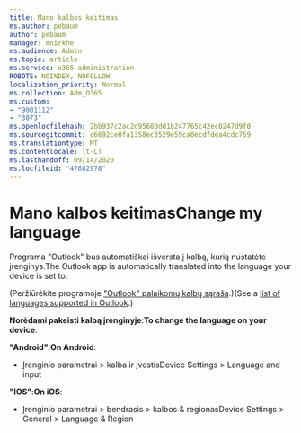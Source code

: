 ```yaml
---
title: Mano kalbos keitimas
ms.author: pebaum
author: pebaum
manager: mnirkhe
ms.audience: Admin
ms.topic: article
ms.service: o365-administration
ROBOTS: NOINDEX, NOFOLLOW
localization_priority: Normal
ms.collection: Adm_O365
ms.custom:
- "9001112"
- "3073"
ms.openlocfilehash: 2bb937c2ac2d95680dd1b247765c42ec0247d9f0
ms.sourcegitcommit: c6692ce0fa1358ec3529e59ca0ecdfdea4cdc759
ms.translationtype: MT
ms.contentlocale: lt-LT
ms.lasthandoff: 09/14/2020
ms.locfileid: "47682978"
---
```

# <a name="change-my-language"></a><span data-ttu-id="302d1-102">Mano kalbos keitimas</span><span class="sxs-lookup"><span data-stu-id="302d1-102">Change my language</span></span>

<span data-ttu-id="302d1-103">Programa "Outlook" bus automatiškai išversta į kalbą, kurią nustatėte įrenginys.</span><span class="sxs-lookup"><span data-stu-id="302d1-103">The Outlook app is automatically translated into the language your device is set to.</span></span> 

<span data-ttu-id="302d1-104">(Peržiūrėkite programoje ["Outlook" palaikomų kalbų sąrašą](https://acompli.helpshift.com/a/outlook/?s=general-questions&f=in-which-languages-is-your-app-translated).)</span><span class="sxs-lookup"><span data-stu-id="302d1-104">(See a [list of languages supported in Outlook](https://acompli.helpshift.com/a/outlook/?s=general-questions&f=in-which-languages-is-your-app-translated).)</span></span> 

<span data-ttu-id="302d1-105">**Norėdami pakeisti kalbą įrenginyje**:</span><span class="sxs-lookup"><span data-stu-id="302d1-105">**To change the language on your device**:</span></span> 

<span data-ttu-id="302d1-106">**"Android"**:</span><span class="sxs-lookup"><span data-stu-id="302d1-106">**On Android**:</span></span> 

- <span data-ttu-id="302d1-107">Įrenginio parametrai > kalba ir įvestis</span><span class="sxs-lookup"><span data-stu-id="302d1-107">Device Settings > Language and input</span></span> 

<span data-ttu-id="302d1-108">**"IOS"**:</span><span class="sxs-lookup"><span data-stu-id="302d1-108">**On iOS**:</span></span> 

- <span data-ttu-id="302d1-109">Įrenginio parametrai > bendrasis > kalbos & regionas</span><span class="sxs-lookup"><span data-stu-id="302d1-109">Device Settings > General > Language & Region</span></span> 
